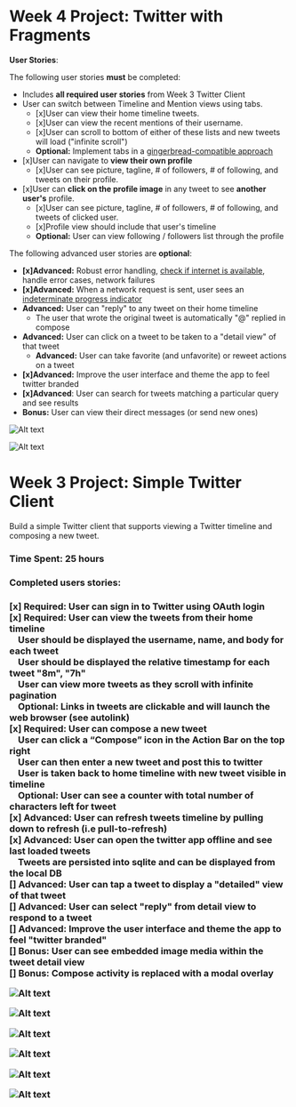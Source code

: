 <h1> Week 4 Project: Twitter with Fragments</h1>

<p><strong>User Stories</strong>:</p>

<p>The following user stories <strong>must</strong> be completed:</p>

<ul>
<li>Includes <strong>all required user stories</strong> from Week 3 Twitter Client</li>
<li>User can switch between Timeline and Mention views using tabs.

<ul>
<li>[x]User can view their home timeline tweets.</li>
<li>[x]User can view the recent mentions of their username.</li>
<li>[x]User can scroll to bottom of either of these lists and new tweets will load ("infinite scroll")</li>
<li><strong>Optional:</strong> Implement tabs in a <a href="http://guides.codepath.com/android/ActionBar-Tabs-with-Fragments#with-actionbaractivity-support">gingerbread-compatible approach</a></li>
</ul></li>
<li>[x]User can navigate to <strong>view their own profile</strong>

<ul>
<li>[x]User can see picture, tagline, # of followers, # of following, and tweets on their profile.</li>
</ul></li>
<li>[x]User can <strong>click on the profile image</strong> in any tweet to see <strong>another user's</strong> profile.

<ul>
<li>[x]User can see picture, tagline, # of followers, # of following, and tweets of clicked user.</li>
<li>[x]Profile view should include that user's timeline</li>
<li><strong>Optional:</strong> User can view following / followers list through the profile</li>
</ul></li>
</ul>

<p>The following advanced user stories are <strong>optional</strong>:</p>

<ul>
<li><strong>[x]Advanced:</strong> Robust error handling, <a href="http://guides.codepath.com/android/Sending-and-Managing-Network-Requests#checking-for-network-connectivity">check if internet is available</a>, handle error cases, network failures</li>
<li><strong>[x]Advanced:</strong> When a network request is sent, user sees an <a href="http://guides.codepath.com/android/Handling-ProgressBars#actionbar-progress-bar">indeterminate progress indicator</a></li>
<li><strong>Advanced:</strong> User can "reply" to any tweet on their home timeline

<ul>
<li>The user that wrote the original tweet is automatically "@" replied in compose</li>
</ul></li>
<li><strong>Advanced:</strong> User can click on a tweet to be taken to a "detail view" of that tweet

<ul>
<li><strong>Advanced:</strong> User can take favorite (and unfavorite) or reweet actions on a tweet</li>
</ul></li>
<li><strong>[x]Advanced:</strong> Improve the user interface and theme the app to feel twitter branded</li>
<li><strong>[x]Advanced</strong>: User can search for tweets matching a particular query and see results</li>
<li><strong>Bonus:</strong> User can view their direct messages (or send new ones)</li>
</ul>

![Alt text](https://github.com/cassiomo/MyTwitter/blob/master/AdvanceTwitter.gif "AdvanceTwitter.gif")

![Alt text](https://github.com/cassiomo/MyTwitter/blob/master/SearchTwitter.gif "SearchTwitter.gif.gif")

<h1> Week 3 Project: Simple Twitter Client</h1>

Build a simple Twitter client that supports viewing a Twitter timeline and composing a new tweet.

<h3>Time Spent: 25 hours </h3>

<h3>Completed users stories:<h3>

[x] Required: User can sign in to Twitter using OAuth login<br>
[x] Required: User can view the tweets from their home timeline<br>
&nbsp;&nbsp;&nbsp;&nbsp;User should be displayed the username, name, and body for each tweet<br>
&nbsp;&nbsp;&nbsp;&nbsp;User should be displayed the relative timestamp for each tweet "8m", "7h"<br>
&nbsp;&nbsp;&nbsp;&nbsp;User can view more tweets as they scroll with infinite pagination<br>
&nbsp;&nbsp;&nbsp;&nbsp;Optional: Links in tweets are clickable and will launch the web browser (see autolink)<br>
[x] Required: User can compose a new tweet<br>
&nbsp;&nbsp;&nbsp;&nbsp;User can click a “Compose” icon in the Action Bar on the top right<br>
&nbsp;&nbsp;&nbsp;&nbsp;User can then enter a new tweet and post this to twitter<br>
&nbsp;&nbsp;&nbsp;&nbsp;User is taken back to home timeline with new tweet visible in timeline<br>
&nbsp;&nbsp;&nbsp;&nbsp;Optional: User can see a counter with total number of characters left for tweet<br>
[x] Advanced: User can refresh tweets timeline by pulling down to refresh (i.e pull-to-refresh)<br>
[x] Advanced: User can open the twitter app offline and see last loaded tweets<br>
&nbsp;&nbsp;&nbsp;&nbsp;Tweets are persisted into sqlite and can be displayed from the local DB<br>
[] Advanced: User can tap a tweet to display a "detailed" view of that tweet<br>
[] Advanced: User can select "reply" from detail view to respond to a tweet<br>
[] Advanced: Improve the user interface and theme the app to feel "twitter branded"<br>
[] Bonus: User can see embedded image media within the tweet detail view<br>
[] Bonus: Compose activity is replaced with a modal overlay<br>

![Alt text](https://github.com/cassiomo/MyTwitter/blob/master/simpletwitter.gif "simpletwitter.gif")

![Alt text](https://github.com/cassiomo/MyTwitter/blob/master/simpletwitter.gif "simpletwitter.gif")

![Alt text](https://github.com/cassiomo/MyTwitter/blob/master/simpletwitterpullrefresh.gif "simpletwitterpullrefresh.gif")

![Alt text](https://github.com/cassiomo/MyTwitter/blob/master/table.gif "table.gif")

![Alt text](https://github.com/cassiomo/MyTwitter/blob/master/link.gif "link.gif")

![Alt text](https://github.com/cassiomo/MyTwitter/blob/master/PostTweet.gif "PostTweet.gif")